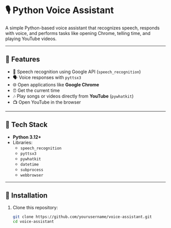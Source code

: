 # 🎙️ Python Voice Assistant  

A simple Python-based voice assistant that recognizes speech, responds with voice, and performs tasks like opening Chrome, telling time, and playing YouTube videos.  

---

## 🔹 Features  
- 🎤 Speech recognition using Google API (`speech_recognition`)  
- 🗣️ Voice responses with `pyttsx3`  
- 🌐 Open applications like **Google Chrome**  
- ⏰ Get the current time  
- 🎶 Play songs or videos directly from **YouTube** (`pywhatkit`)  
- 📺 Open YouTube in the browser  

---

## 🔹 Tech Stack  
- **Python 3.12+**  
- Libraries:  
  - `speech_recognition`  
  - `pyttsx3`  
  - `pywhatkit`  
  - `datetime`  
  - `subprocess`  
  - `webbrowser`  

---

## 🔹 Installation  

1. Clone this repository:  
   ```bash
   git clone https://github.com/yourusername/voice-assistant.git
   cd voice-assistant
